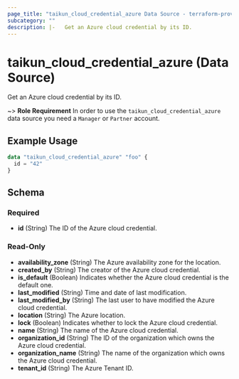 ```yaml
---
page_title: "taikun_cloud_credential_azure Data Source - terraform-provider-taikun"
subcategory: ""
description: |-   Get an Azure cloud credential by its ID.
---
```


# taikun_cloud_credential_azure (Data Source)

Get an Azure cloud credential by its ID.

~> **Role Requirement** In order to use the `taikun_cloud_credential_azure` data source you need a `Manager` or `Partner` account.

## Example Usage

```terraform
data "taikun_cloud_credential_azure" "foo" {
  id = "42"
}
```

<!-- schema generated by tfplugindocs -->
## Schema

### Required

- **id** (String) The ID of the Azure cloud credential.

### Read-Only

- **availability_zone** (String) The Azure availability zone for the location.
- **created_by** (String) The creator of the Azure cloud credential.
- **is_default** (Boolean) Indicates whether the Azure cloud credential is the default one.
- **last_modified** (String) Time and date of last modification.
- **last_modified_by** (String) The last user to have modified the Azure cloud credential.
- **location** (String) The Azure location.
- **lock** (Boolean) Indicates whether to lock the Azure cloud credential.
- **name** (String) The name of the Azure cloud credential.
- **organization_id** (String) The ID of the organization which owns the Azure cloud credential.
- **organization_name** (String) The name of the organization which owns the Azure cloud credential.
- **tenant_id** (String) The Azure Tenant ID.



